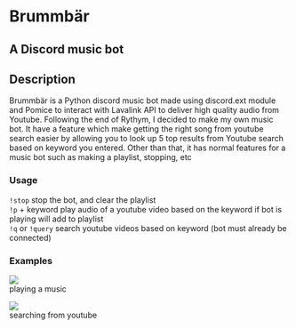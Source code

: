 # Brummbär   
## A Discord music bot  
  
## Description  
Brummbär is a Python discord music bot made using discord.ext module and Pomice to interact with Lavalink API to deliver high quality audio from Youtube. Following the end of Rythym, I decided to make my own music bot. It have a feature which make getting the right song from youtube search easier by allowing you to look up 5 top results from Youtube search based on keyword you entered. Other than that, it has normal features for a music bot such as making a playlist, stopping, etc  

### Usage
`!stop`  				    stop the bot, and clear the playlist      
`!p` + keyword			play audio of a youtube video based on the keyword if bot is playing will add to playlist  
`!q` or `!query`    search youtube videos based on keyword (bot must already be connected)   

### Examples

![](https://i.imgur.com/wEpxuLC.png)  
playing a music  
  
![](https://i.imgur.com/MSPbjig.png)  
searching from youtube


